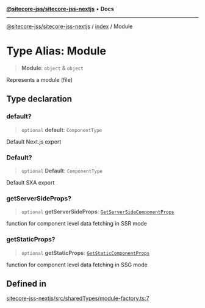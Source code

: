 [**@sitecore-jss/sitecore-jss-nextjs**](../../README.md) • **Docs**

***

[@sitecore-jss/sitecore-jss-nextjs](../../README.md) / [index](../README.md) / Module

# Type Alias: Module

> **Module**: `object` & `object`

Represents a module (file)

## Type declaration

### default?

> `optional` **default**: `ComponentType`

Default Next.js export

### Default?

> `optional` **Default**: `ComponentType`

Default SXA export

### getServerSideProps?

> `optional` **getServerSideProps**: [`GetServerSideComponentProps`](GetServerSideComponentProps.md)

function for component level data fetching in SSR mode

### getStaticProps?

> `optional` **getStaticProps**: [`GetStaticComponentProps`](GetStaticComponentProps.md)

function for component level data fetching in SSG mode

## Defined in

[sitecore-jss-nextjs/src/sharedTypes/module-factory.ts:7](https://github.com/Sitecore/jss/blob/ae6f916d439f946bec091261304f83eefbcedd38/packages/sitecore-jss-nextjs/src/sharedTypes/module-factory.ts#L7)
